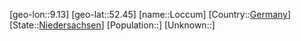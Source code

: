 ﻿---
location: [52.45,9.13]
type: City
tags:
- geo/City


SpocWebEntityId: 32063
isDeleted: false
confidential: public

---
[geo-lon::9.13]
[geo-lat::52.45]
[name::Loccum]
[Country::[Germany](geo/Continent/Europe/Germany.md)]
[State::[Niedersachsen](geo/Continent/Europe/Germany/Niedersachsen.md)]
[Population::]
[Unknown::]


